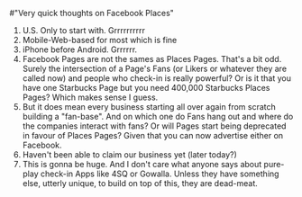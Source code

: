 #"Very quick thoughts on Facebook Places"


 <ol><li>U.S. Only to start with. Grrrrrrrrrr</li><li>Mobile-Web-based for most which is fine</li><li>iPhone before Android. Grrrrrr.</li><li>Facebook Pages are not the sames as Places Pages. That&#39;s a bit odd. Surely the intersection of a Page&#39;s Fans (or Likers or whatever they are called now) and people who check-in is really powerful? Or is it that you have one Starbucks Page but you need 400,000 Starbucks Places Pages? Which makes sense I guess.</li> <li>But it does mean every business starting all over again from scratch building a &quot;fan-base&quot;. And on which one do Fans hang out and where do the companies interact with fans? Or will Pages start being deprecated in favour of Places Pages? Given that you can now advertise either on Facebook.</li> <li>Haven&#39;t been able to claim our business yet (later today?)</li><li>This is gonna be huge. And I don&#39;t care what anyone says about pure-play check-in Apps like 4SQ or Gowalla. Unless they have something else, utterly unique, to build on top of this, they are dead-meat.</li> </ol>
 